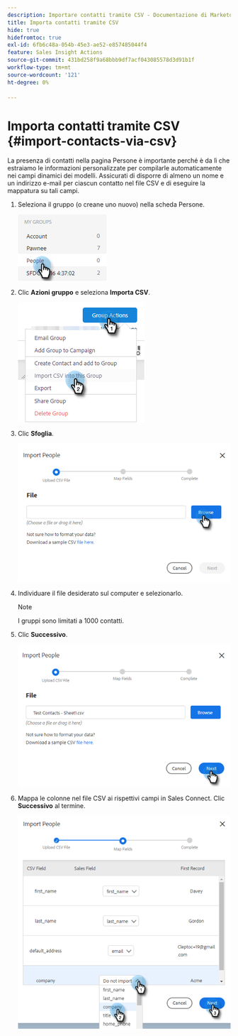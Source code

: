 ```yaml
---
description: Importare contatti tramite CSV - Documentazione di Marketo - Documentazione del prodotto
title: Importa contatti tramite CSV
hide: true
hidefromtoc: true
exl-id: 6fb6c48a-054b-45e3-ae52-e857485044f4
feature: Sales Insight Actions
source-git-commit: 431bd258f9a68bbb9df7acf043085578d3d91b1f
workflow-type: tm+mt
source-wordcount: '121'
ht-degree: 0%

---
```


# Importa contatti tramite CSV {#import-contacts-via-csv}

La presenza di contatti nella pagina Persone è importante perché è da lì che estraiamo le informazioni personalizzate per compilarle automaticamente nei campi dinamici dei modelli. Assicurati di disporre di almeno un nome e un indirizzo e-mail per ciascun contatto nel file CSV e di eseguire la mappatura su tali campi.

1. Seleziona il gruppo (o creane uno nuovo) nella scheda Persone.

   ![](assets/import-contacts-via-csv-1.png)

1. Clic **Azioni gruppo** e seleziona **Importa CSV**.

   ![](assets/import-contacts-via-csv-2.png)

1. Clic **Sfoglia**.

   ![](assets/import-contacts-via-csv-3.png)

1. Individuare il file desiderato sul computer e selezionarlo.

   >[!NOTE]
   >
   >I gruppi sono limitati a 1000 contatti.

1. Clic **Successivo**.

   ![](assets/import-contacts-via-csv-4.png)

1. Mappa le colonne nel file CSV ai rispettivi campi in Sales Connect. Clic **Successivo** al termine.

   ![](assets/import-contacts-via-csv-5.png)
